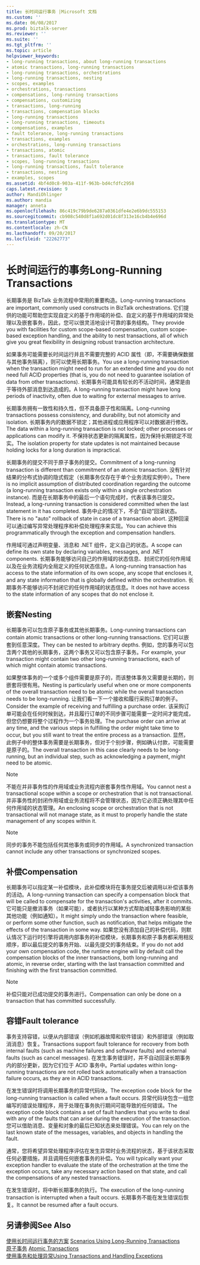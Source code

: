 ```yaml
---
title: 长时间运行事务 |Microsoft 文档
ms.custom: ''
ms.date: 06/08/2017
ms.prod: biztalk-server
ms.reviewer: ''
ms.suite: ''
ms.tgt_pltfrm: ''
ms.topic: article
helpviewer_keywords:
- long-running transactions, about long-running transactions
- atomic transactions, long-running transactions
- long-running transactions, orchestrations
- long-running transactions, nesting
- scopes, examples
- orchestrations, transactions
- compensations, long-running transactions
- compensations, customizing
- transactions, long-running
- transactions, compensation blocks
- long-running transactions
- long-running transactions, timeouts
- compensations, examples
- fault tolerance, long-running transactions
- transactions, examples
- orchestrations, long-running transactions
- transactions, atomic
- transactions, fault tolerance
- scopes, long-running transactions
- long-running transactions, fault tolerance
- transactions, nesting
- examples, scopes
ms.assetid: 4bf4d0c8-903a-411f-963b-bd4cfdfc2958
caps.latest.revision: 9
author: MandiOhlinger
ms.author: mandia
manager: anneta
ms.openlocfilehash: 86c419c79b9de6287a0361dfe4e2e6b9dc555153
ms.sourcegitcommit: cb908c540d8f1a692d01dc8f313e16cb4b4e696d
ms.translationtype: MT
ms.contentlocale: zh-CN
ms.lasthandoff: 09/20/2017
ms.locfileid: "22262773"
---
```

# <a name="long-running-transactions"></a><span data-ttu-id="888c3-102">长时间运行的事务</span><span class="sxs-lookup"><span data-stu-id="888c3-102">Long-Running Transactions</span></span>
<span data-ttu-id="888c3-103">长期事务是 BizTalk 业务流程中常用的重要构造。</span><span class="sxs-lookup"><span data-stu-id="888c3-103">Long-running transactions are important, commonly used constructs in BizTalk orchestrations.</span></span> <span data-ttu-id="888c3-104">它们提供的功能可帮助您实现自定义的基于作用域的补偿、自定义的基于作用域的异常处理以及嵌套事务，因此，您可以很灵活地设计可靠的事务结构。</span><span class="sxs-lookup"><span data-stu-id="888c3-104">They provide you with facilities for custom scope-based compensation, custom scope-based exception handling, and the ability to nest transactions, all of which give you great flexibility in designing robust transaction architecture.</span></span>  
  
 <span data-ttu-id="888c3-105">如果事务可能需要长时间运行并且不需要完整的 ACID 属性（即，不需要确保数据与其他事务隔离），则可以使用长期事务。</span><span class="sxs-lookup"><span data-stu-id="888c3-105">You use a long-running transaction when the transaction might need to run for an extended time and you do not need full ACID properties (that is, you do not need to guarantee isolation of data from other transactions).</span></span> <span data-ttu-id="888c3-106">长期事务可能具有较长的不活动时间，通常是由于等待外部消息到达造成的。</span><span class="sxs-lookup"><span data-stu-id="888c3-106">A long-running transaction might have long periods of inactivity, often due to waiting for external messages to arrive.</span></span>  
  
 <span data-ttu-id="888c3-107">长期事务拥有一致性和持久性，但不具备原子性和隔离。</span><span class="sxs-lookup"><span data-stu-id="888c3-107">Long-running transactions possess consistency, and durability, but not atomicity and isolation.</span></span> <span data-ttu-id="888c3-108">长期事务内的数据不锁定；其他进程或应用程序可以对数据进行修改。</span><span class="sxs-lookup"><span data-stu-id="888c3-108">The data within a long-running transaction is not locked; other processes or applications can modify it.</span></span> <span data-ttu-id="888c3-109">不保持状态更新的隔离属性，因为保持长期锁定不现实。</span><span class="sxs-lookup"><span data-stu-id="888c3-109">The isolation property for state updates is not maintained because holding locks for a long duration is impractical.</span></span>  
  
 <span data-ttu-id="888c3-110">长期事务的提交不同于原子事务的提交。</span><span class="sxs-lookup"><span data-stu-id="888c3-110">Commitment of a long-running transaction is different than commitment of an atomic transaction.</span></span> <span data-ttu-id="888c3-111">没有针对结果的分布式协调的隐式假定（长期事务仅存在于单个业务流程实例中）。</span><span class="sxs-lookup"><span data-stu-id="888c3-111">There is no implicit assumption of distributed coordination regarding the outcome (a long-running transaction exists only within a single orchestration instance).</span></span> <span data-ttu-id="888c3-112">而是在长期事务中的最后一个语句完成时，代表该事务已提交。</span><span class="sxs-lookup"><span data-stu-id="888c3-112">Instead, a long-running transaction is considered committed when the last statement in it has completed.</span></span> <span data-ttu-id="888c3-113">事务中止的情况下，不会“自动”回滚状态。</span><span class="sxs-lookup"><span data-stu-id="888c3-113">There is no "auto" rollback of state in case of a transaction abort.</span></span> <span data-ttu-id="888c3-114">这种回滚可以通过编写异常处理程序和补偿处理程序来实现。</span><span class="sxs-lookup"><span data-stu-id="888c3-114">You can achieve this programmatically through the exception and compensation handlers.</span></span>  
  
 <span data-ttu-id="888c3-115">作用域可通过声明变量、消息和 .NET 组件，定义自己的状态。</span><span class="sxs-lookup"><span data-stu-id="888c3-115">A scope can define its own state by declaring variables, messages, and .NET components.</span></span> <span data-ttu-id="888c3-116">长期事务能够访问自己的作用域的状态信息、封闭它的任何作用域以及在业务流程内全局定义的任何状态信息。</span><span class="sxs-lookup"><span data-stu-id="888c3-116">A long-running transaction has access to the state information of its own scope, any scope that encloses it, and any state information that is globally defined within the orchestration.</span></span> <span data-ttu-id="888c3-117">长期事务不能够访问不封闭它的任何作用域的状态信息。</span><span class="sxs-lookup"><span data-stu-id="888c3-117">It does not have access to the state information of any scopes that do not enclose it.</span></span>  
  
## <a name="nesting"></a><span data-ttu-id="888c3-118">嵌套</span><span class="sxs-lookup"><span data-stu-id="888c3-118">Nesting</span></span>  
 <span data-ttu-id="888c3-119">长期事务可以包含原子事务或其他长期事务。</span><span class="sxs-lookup"><span data-stu-id="888c3-119">Long-running transactions can contain atomic transactions or other long-running transactions.</span></span> <span data-ttu-id="888c3-120">它们可以嵌套到任意深度。</span><span class="sxs-lookup"><span data-stu-id="888c3-120">They can be nested to arbitrary depths.</span></span> <span data-ttu-id="888c3-121">例如，您的事务可以包含两个其他的长期事务，这两个事务又可以包含原子事务。</span><span class="sxs-lookup"><span data-stu-id="888c3-121">For example, your transaction might contain two other long-running transactions, each of which might contain atomic transactions.</span></span>  
  
 <span data-ttu-id="888c3-122">如果整体事务的一个或多个组件需要是原子的，而该整体事务又需要是长期的，则嵌套将很有用。</span><span class="sxs-lookup"><span data-stu-id="888c3-122">Nesting is particularly useful when one or more components of the overall transaction need to be atomic while the overall transaction needs to be long-running.</span></span> <span data-ttu-id="888c3-123">让我们看一下一个接收和履行采购订单的例子。</span><span class="sxs-lookup"><span data-stu-id="888c3-123">Consider the example of receiving and fulfilling a purchase order.</span></span> <span data-ttu-id="888c3-124">该采购订单可能会在任何时候到达，并且履行订单的不同步骤可能需要一定时间才能完成，但您仍想要将整个过程作为一个事务处理。</span><span class="sxs-lookup"><span data-stu-id="888c3-124">The purchase order can arrive at any time, and the various steps in fulfilling the order might take time to occur, but you still want to treat the entire process as a transaction.</span></span> <span data-ttu-id="888c3-125">显然，此例子中的整体事务需要是长期事务，但对于个别步骤，例如确认付款，可能需要是原子的。</span><span class="sxs-lookup"><span data-stu-id="888c3-125">The overall transaction in this case clearly needs to be long-running, but an individual step, such as acknowledging a payment, might need to be atomic.</span></span>  
  
> [!NOTE]
>  <span data-ttu-id="888c3-126">不能在并非事务性的作用域或业务流程内嵌套事务性作用域。</span><span class="sxs-lookup"><span data-stu-id="888c3-126">You cannot nest a transactional scope within a scope or orchestration that is not transactional.</span></span> <span data-ttu-id="888c3-127">并非事务性的封闭作用域或业务流程将不会管理状态，因为它必须正确处理其中任何作用域的状态管理。</span><span class="sxs-lookup"><span data-stu-id="888c3-127">An enclosing scope or orchestration that is not transactional will not manage state, as it must to properly handle the state management of any scopes within it.</span></span>  
  
> [!NOTE]
>  <span data-ttu-id="888c3-128">同步的事务不能包括任何其他事务或同步的作用域。</span><span class="sxs-lookup"><span data-stu-id="888c3-128">A synchronized transaction cannot include any other transactions or synchronized scopes.</span></span>  
  
## <a name="compensation"></a><span data-ttu-id="888c3-129">补偿</span><span class="sxs-lookup"><span data-stu-id="888c3-129">Compensation</span></span>  
 <span data-ttu-id="888c3-130">长期事务可以指定某一补偿模块，此补偿模块将在事务提交后被调用以补偿该事务的活动。</span><span class="sxs-lookup"><span data-stu-id="888c3-130">A long-running transaction can specify a compensation block that will be called to compensate for the transaction's activities, after it commits.</span></span> <span data-ttu-id="888c3-131">它可能只是撤消事务（如果可能），或者执行以某种方式帮助减轻事务影响的某些其他功能（例如通知）。</span><span class="sxs-lookup"><span data-stu-id="888c3-131">It might simply undo the transaction where feasible, or perform some other function, such as notification, that helps mitigate the effects of the transaction in some way.</span></span> <span data-ttu-id="888c3-132">如果您没有添加自己的补偿代码，则默认情况下运行时引擎将调用内部事务的补偿模块，长期事务和原子事务都采用相反顺序，即以最后提交的事务开始、以最先提交的事务结束。</span><span class="sxs-lookup"><span data-stu-id="888c3-132">If you do not add your own compensation code, the runtime engine will by default call the compensation blocks of the inner transactions, both long-running and atomic, in reverse order, starting with the last transaction committed and finishing with the first transaction committed.</span></span>  
  
> [!NOTE]
>  <span data-ttu-id="888c3-133">补偿只能对已成功提交的事务进行。</span><span class="sxs-lookup"><span data-stu-id="888c3-133">Compensation can only be done on a transaction that has committed successfully.</span></span>  
  
## <a name="fault-tolerance"></a><span data-ttu-id="888c3-134">容错</span><span class="sxs-lookup"><span data-stu-id="888c3-134">Fault tolerance</span></span>  
 <span data-ttu-id="888c3-135">事务支持容错，以便从内部错误（例如机器故障和软件错误）和外部错误（例如取消消息）恢复。</span><span class="sxs-lookup"><span data-stu-id="888c3-135">Transactions support fault tolerance for recovery from both internal faults (such as machine failures and software faults) and external faults (such as cancel messages).</span></span> <span data-ttu-id="888c3-136">在发生事务错误时，并不自动回滚长期事务内的部分更新，因为它们位于 ACID 事务中。</span><span class="sxs-lookup"><span data-stu-id="888c3-136">Partial updates within long-running transactions are not rolled back automatically when a transaction failure occurs, as they are in ACID transactions.</span></span>  
  
 <span data-ttu-id="888c3-137">在发生错误时将调用长期事务的异常代码块。</span><span class="sxs-lookup"><span data-stu-id="888c3-137">The exception code block for the long-running transaction is called when a fault occurs.</span></span> <span data-ttu-id="888c3-138">异常代码块包含一组您编写的错误处理程序，用于处理在事务执行期间可能导致的任何错误。</span><span class="sxs-lookup"><span data-stu-id="888c3-138">The exception code block contains a set of fault handlers that you write to deal with any of the faults that can arise during the execution of the transaction.</span></span> <span data-ttu-id="888c3-139">您可以借助消息、变量和对象的最后已知状态来处理错误。</span><span class="sxs-lookup"><span data-stu-id="888c3-139">You can rely on the last known state of the messages, variables, and objects in handling the fault.</span></span>  
  
 <span data-ttu-id="888c3-140">通常，您将希望异常处理程序评估在发生异常时业务流程的状态，基于该状态采取任何必要措施，并且调用任何嵌套事务的补偿。</span><span class="sxs-lookup"><span data-stu-id="888c3-140">You will typically want your exception handler to evaluate the state of the orchestration at the time the exception occurs, take any necessary action based on that state, and call the compensations of any nested transactions.</span></span>  
  
 <span data-ttu-id="888c3-141">在发生错误时，将中断长期事务的执行。</span><span class="sxs-lookup"><span data-stu-id="888c3-141">The execution of the long-running transaction is interrupted when a fault occurs.</span></span> <span data-ttu-id="888c3-142">长期事务不能在发生错误后恢复。</span><span class="sxs-lookup"><span data-stu-id="888c3-142">It cannot be resumed after a fault occurs.</span></span>  
  
## <a name="see-also"></a><span data-ttu-id="888c3-143">另请参阅</span><span class="sxs-lookup"><span data-stu-id="888c3-143">See Also</span></span>  
 <span data-ttu-id="888c3-144">[使用长时间运行事务的方案](../core/scenarios-using-long-running-transactions.md) </span><span class="sxs-lookup"><span data-stu-id="888c3-144">[Scenarios Using Long-Running Transactions](../core/scenarios-using-long-running-transactions.md) </span></span>  
 <span data-ttu-id="888c3-145">[原子事务](../core/atomic-transactions.md) </span><span class="sxs-lookup"><span data-stu-id="888c3-145">[Atomic Transactions](../core/atomic-transactions.md) </span></span>  
 [<span data-ttu-id="888c3-146">使用事务和处理异常</span><span class="sxs-lookup"><span data-stu-id="888c3-146">Using Transactions and Handling Exceptions</span></span>](../core/using-transactions-and-handling-exceptions.md)